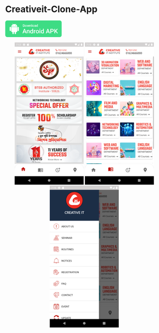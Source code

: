 # Creativeit-Clone-App



<a id="raw-url" href="apk/creative it clone app.apk?raw=true"><img src="img/download.svg"  width="180" height=auto>
</a>
<center>
<img src="screenshots/1.png"  width="220" height=auto>

<img src="screenshots/2.png" width="220" height=auto>

<img src="screenshots/3.png"  width="220" height=auto>
</center>